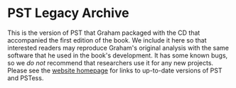 # PST Legacy Archive

This is the version of PST that Graham packaged with the CD that
accompanied the first edition of the book. We include it here so that
interested readers may reproduce Graham's original analysis with the
same software that he used in the book's development. It has some
known bugs, so we *do not* recommend that researchers use it for any
new projects. Please see the
[website homepage](powersystemoscillations.github.io) for links to
up-to-date versions of PST and PSTess.

[comment]: <> (eof)
